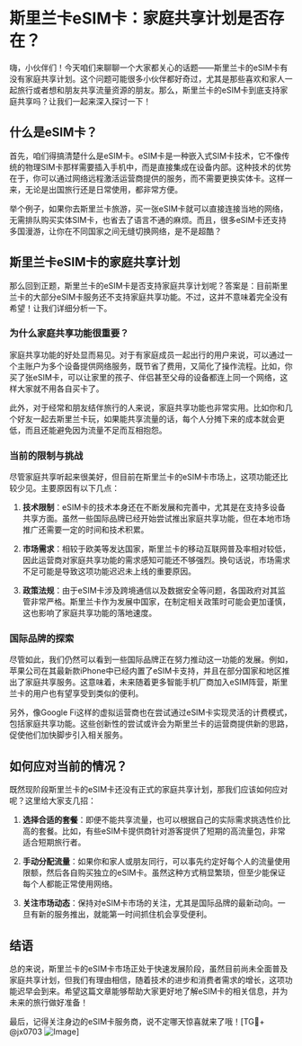 # 斯里兰卡eSIM卡：家庭共享计划是否存在？

嗨，小伙伴们！今天咱们来聊聊一个大家都关心的话题——斯里兰卡的eSIM卡有没有家庭共享计划。这个问题可能很多小伙伴都好奇过，尤其是那些喜欢和家人一起旅行或者想和朋友共享流量资源的朋友。那么，斯里兰卡的eSIM卡到底支持家庭共享吗？让我们一起来深入探讨一下！

## 什么是eSIM卡？

首先，咱们得搞清楚什么是eSIM卡。eSIM卡是一种嵌入式SIM卡技术，它不像传统的物理SIM卡那样需要插入手机中，而是直接集成在设备内部。这种技术的优势在于，你可以通过网络远程激活运营商提供的服务，而不需要更换实体卡。这样一来，无论是出国旅行还是日常使用，都非常方便。

举个例子，如果你去斯里兰卡旅游，买一张eSIM卡就可以直接连接当地的网络，无需排队购买实体SIM卡，也省去了语言不通的麻烦。而且，很多eSIM卡还支持多国漫游，让你在不同国家之间无缝切换网络，是不是超酷？

## 斯里兰卡eSIM卡的家庭共享计划

那么回到正题，斯里兰卡的eSIM卡是否支持家庭共享计划呢？答案是：目前斯里兰卡的大部分eSIM卡服务还不支持家庭共享功能。不过，这并不意味着完全没有希望！让我们详细分析一下。

### 为什么家庭共享功能很重要？

家庭共享功能的好处显而易见。对于有家庭成员一起出行的用户来说，可以通过一个主账户为多个设备提供网络服务，既节省了费用，又简化了操作流程。比如，你买了张eSIM卡，可以让家里的孩子、伴侣甚至父母的设备都连上同一个网络，这样大家就不用各自买卡了。

此外，对于经常和朋友结伴旅行的人来说，家庭共享功能也非常实用。比如你和几个好友一起去斯里兰卡玩，如果能共享流量的话，每个人分摊下来的成本就会更低，而且还能避免因为流量不足而互相抱怨。

### 当前的限制与挑战

尽管家庭共享听起来很美好，但目前在斯里兰卡的eSIM卡市场上，这项功能还比较少见。主要原因有以下几点：

1. **技术限制**：eSIM卡的技术本身还在不断发展和完善中，尤其是在支持多设备共享方面。虽然一些国际品牌已经开始尝试推出家庭共享功能，但在本地市场推广还需要一定的时间和技术积累。
   
2. **市场需求**：相较于欧美等发达国家，斯里兰卡的移动互联网普及率相对较低，因此运营商对家庭共享功能的需求感知可能还不够强烈。换句话说，市场需求不足可能是导致这项功能迟迟未上线的重要原因。

3. **政策法规**：由于eSIM卡涉及跨境通信以及数据安全等问题，各国政府对其监管非常严格。斯里兰卡作为发展中国家，在制定相关政策时可能会更加谨慎，这也影响了家庭共享功能的落地速度。

### 国际品牌的探索

尽管如此，我们仍然可以看到一些国际品牌正在努力推动这一功能的发展。例如，苹果公司在其最新款iPhone中已经内置了eSIM卡支持，并且在部分国家和地区推出了家庭共享服务。这意味着，未来随着更多智能手机厂商加入eSIM阵营，斯里兰卡的用户也有望享受到类似的便利。

另外，像Google Fi这样的虚拟运营商也在尝试通过eSIM卡实现灵活的计费模式，包括家庭共享功能。这些创新性的尝试或许会为斯里兰卡的运营商提供新的思路，促使他们加快脚步引入相关服务。

## 如何应对当前的情况？

既然现阶段斯里兰卡的eSIM卡还没有正式的家庭共享计划，那我们应该如何应对呢？这里给大家支几招：

1. **选择合适的套餐**：即便不能共享流量，也可以根据自己的实际需求挑选性价比高的套餐。比如，有些eSIM卡提供商针对游客提供了短期的高流量包，非常适合短期旅行者。

2. **手动分配流量**：如果你和家人或朋友同行，可以事先约定好每个人的流量使用限额，然后各自购买独立的eSIM卡。虽然这种方式稍显繁琐，但至少能保证每个人都能正常使用网络。

3. **关注市场动态**：保持对eSIM卡市场的关注，尤其是国际品牌的最新动向。一旦有新的服务推出，就能第一时间抓住机会享受便利。

## 结语

总的来说，斯里兰卡的eSIM卡市场正处于快速发展阶段，虽然目前尚未全面普及家庭共享计划，但我们有理由相信，随着技术的进步和消费者需求的增长，这项功能迟早会到来。希望这篇文章能够帮助大家更好地了解eSIM卡的相关信息，并为未来的旅行做好准备！

最后，记得关注身边的eSIM卡服务商，说不定哪天惊喜就来了哦！[TG💪+ @jx0703 ![Image](https://github.com/user-attachments/assets/dbca1d08-cadb-493c-b0ec-ad6f7a83f270)]